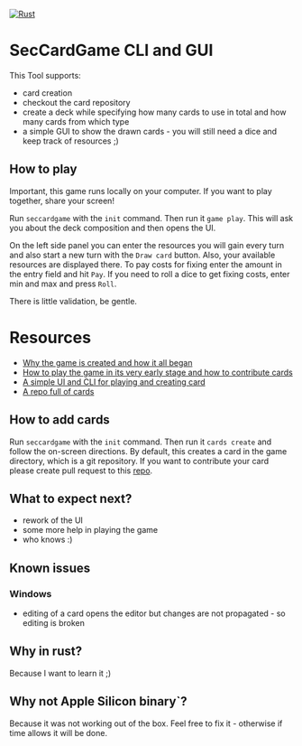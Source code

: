 [![Rust](https://github.com/maschmi/seccardgamecli/actions/workflows/rust.yml/badge.svg?branch=main)](https://github.com/maschmi/seccardgamecli/actions/workflows/rust.yml)

# SecCardGame CLI and GUI

This Tool supports:

* card creation
* checkout the card repository
* create a deck while specifying how many cards to use in total and how many cards from which type
* a simple GUI to show the drawn cards - you will still need a dice and keep track of resources ;)

## How to play

Important, this game runs locally on your computer. If you want to play
together, share your screen!

Run `seccardgame` with the `init` command. Then run it `game play`. This will ask you about the deck composition
and then opens the UI.

On the left side panel you can enter the resources you will gain every turn and also start a
new turn with the `Draw card` button. Also, your available resources are displayed there. To pay
costs for fixing enter the amount in the entry field and hit `Pay`. If you need to roll a dice
to get fixing costs, enter min and max and press `Roll`.

There is little validation, be gentle. 

# Resources

* [Why the game is created and how it all began](https://blog.maschmi.net/seccardgame/)
* [How to play the game in its very early stage and how to contribute cards](https://blog.maschmi.net/seccardgame-play/)
* [A simple UI and CLI for playing and creating card](https://github.com/Security-Card-Game/seccardgamecli)
* [A repo full of cards](https://github.com/Security-Card-Game/securityDeckGame)

## How to add cards

Run `seccardgame` with the `init` command. Then run it `cards create` and follow the on-screen directions. By default,
this creates a card in the game directory, which is a git repository. If you want to contribute your card
please create pull request to this [repo](https://github.com/Security-Card-Game/securityDeckGame).

## What to expect next?

* rework of the UI
* some more help in playing the game
* who knows :)

## Known issues

### Windows

* editing of a card opens the editor but changes are not propagated - so editing is broken

## Why in rust?

Because I want to learn it ;)

## Why not Apple Silicon binary`?

Because it was not working out of the box. Feel free to fix it - otherwise if time allows
it will be done.
